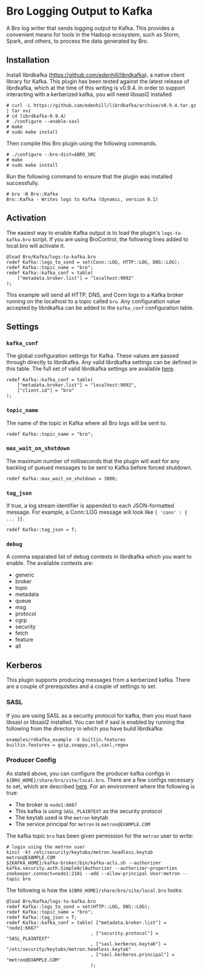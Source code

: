Bro Logging Output to Kafka
===========================

A Bro log writer that sends logging output to Kafka.  This provides a convenient
means for tools in the Hadoop ecosystem, such as Storm, Spark, and others, to
process the data generated by Bro.

Installation
------------

Install librdkafka (https://github.com/edenhill/librdkafka), a native client
library for Kafka.  This plugin has been tested against the latest release of
librdkafka, which at the time of this writing is v0.9.4.  In order to support interacting
with a kerberized kafka, you will need libsasl2 installed

```
# curl -L https://github.com/edenhill/librdkafka/archive/v0.9.4.tar.gz | tar xvz
# cd librdkafka-0.9.4/
# ./configure --enable-sasl
# make
# sudo make install
```

Then compile this Bro plugin using the following commands.

```
# ./configure --bro-dist=$BRO_SRC
# make
# sudo make install
```

Run the following command to ensure that the plugin was installed successfully.

```
# bro -N Bro::Kafka
Bro::Kafka - Writes logs to Kafka (dynamic, version 0.1)
```

Activation
----------

The easiest way to enable Kafka output is to load the plugin's
``logs-to-kafka.bro`` script.  If you are using BroControl, the following lines
added to local.bro will activate it.

```
@load Bro/Kafka/logs-to-kafka.bro
redef Kafka::logs_to_send = set(Conn::LOG, HTTP::LOG, DNS::LOG);
redef Kafka::topic_name = "bro";
redef Kafka::kafka_conf = table(
    ["metadata.broker.list"] = "localhost:9092"
);
```

This example will send all HTTP, DNS, and Conn logs to a Kafka broker running on
the localhost to a topic called ``bro``. Any configuration value accepted by
librdkafka can be added to the ``kafka_conf`` configuration table.

Settings
--------

### ``kafka_conf``

The global configuration settings for Kafka.  These values are passed through
directly to librdkafka.  Any valid librdkafka settings can be defined in this
table.  The full set of valid librdkafka settings are available
[here](https://github.com/edenhill/librdkafka/blob/v0.9.4/CONFIGURATION.md).

```
redef Kafka::kafka_conf = table(
    ["metadata.broker.list"] = "localhost:9092",
    ["client.id"] = "bro"
);
```

### ``topic_name``

The name of the topic in Kafka where all Bro logs will be sent to.

```
redef Kafka::topic_name = "bro";
```

### ``max_wait_on_shutdown``

The maximum number of milliseconds that the plugin will wait for any backlog of
queued messages to be sent to Kafka before forced shutdown.

```
redef Kafka::max_wait_on_shutdown = 3000;
```

### ``tag_json``

If true, a log stream identifier is appended to each JSON-formatted message. For
example, a Conn::LOG message will look like ``{ 'conn' : { ... }}``.

```
redef Kafka::tag_json = T;
```

### ``debug``

A comma separated list of debug contexts in librdkafka which you want to
enable.  The available contexts are:
* generic
* broker
* topic
* metadata
* queue
* msg
* protocol
* cgrp
* security
* fetch
* feature
* all  

Kerberos
--------

This plugin supports producing messages from a kerberized kafka.  There
are a couple of prerequisites and a couple of settings to set.  

### SASL
If you are using SASL as a security protocol for kafka, then you must have
libsasl or libsasl2 installed.  You can tell if sasl is enabled by
running the following from the directory in which you have build
librdkafka:
```
examples/rdkafka_example -X builtin.features
builtin.features = gzip,snappy,ssl,sasl,regex
```

### Producer Config

As stated above, you can configure the producer kafka configs in
`${BRO_HOME}/share/bro/site/local.bro`.  There are a few configs
necessary to set, which are described
[here](https://github.com/edenhill/librdkafka/wiki/Using-SASL-with-librdkafka).
For an environment where the following is true:
* The broker is `node1:6667`
* This kafka is using `SASL_PLAINTEXT` as the security protocol
* The keytab used is the `metron` keytab
* The service principal for `metron` is `metron@EXAMPLE.COM`

The kafka topic `bro` has been given permission for the `metron` user to
write:
```
# login using the metron user 
kinit -kt /etc/security/keytabs/metron.headless.keytab metron@EXAMPLE.COM
${KAFKA_HOME}/kafka-broker/bin/kafka-acls.sh --authorizer kafka.security.auth.SimpleAclAuthorizer --authorizer-properties zookeeper.connect=node1:2181 --add --allow-principal User:metron --topic bro
```

The following is how the `${BRO_HOME}/share/bro/site/local.bro` looks:
```
@load Bro/Kafka/logs-to-kafka.bro
redef Kafka::logs_to_send = set(HTTP::LOG, DNS::LOG);
redef Kafka::topic_name = "bro";
redef Kafka::tag_json = T;
redef Kafka::kafka_conf = table( ["metadata.broker.list"] = "node1:6667"
                               , ["security.protocol"] = "SASL_PLAINTEXT"
                               , ["sasl.kerberos.keytab"] = "/etc/security/keytabs/metron.headless.keytab"
                               , ["sasl.kerberos.principal"] = "metron@EXAMPLE.COM"
                               );
```
